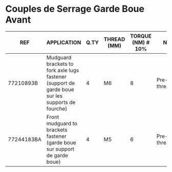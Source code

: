 # Couples de Serrage Garde Boue Avant
|REF|APPLICATION                                                                 |Q.TY|THREAD (MM) |TORQUE (NM) # 10%                                    |NOTES                             |
|-----------------------------------------------|---------------------------------|----|------------|-----------------------------------------------------|----------------------------------|
|77210893B            |Mudguard brackets to fork axle lugs fastener (support de garde boue sur les supports de fourche) |4   |M6          |8                                                    |Pre-applied threadlocker          |
|77244183BA |Front mudguard to brackets fastener  (garde boue sur support de garde boue)   |4   |M5          |6                                                    |Pre-applied threadlocker          |
